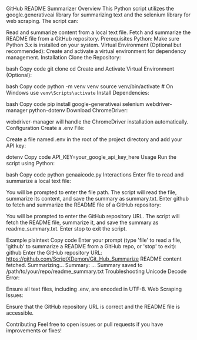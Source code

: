 GitHub README Summarizer
Overview
This Python script utilizes the google.generativeai library for summarizing text and the selenium library for web scraping. The script can:

Read and summarize content from a local text file.
Fetch and summarize the README file from a GitHub repository.
Prerequisites
Python: Make sure Python 3.x is installed on your system.
Virtual Environment (Optional but recommended): Create and activate a virtual environment for dependency management.
Installation
Clone the Repository:

bash
Copy code
git clone <repository-url>
cd <repository-directory>
Create and Activate Virtual Environment (Optional):

bash
Copy code
python -m venv venv
source venv/bin/activate  # On Windows use `venv\Scripts\activate`
Install Dependencies:

bash
Copy code
pip install google-generativeai selenium webdriver-manager python-dotenv
Download ChromeDriver:

webdriver-manager will handle the ChromeDriver installation automatically.
Configuration
Create a .env File:

Create a file named .env in the root of the project directory and add your API key:

dotenv
Copy code
API_KEY=your_google_api_key_here
Usage
Run the script using Python:

bash
Copy code
python genaaicode.py
Interactions
Enter file to read and summarize a local text file:

You will be prompted to enter the file path.
The script will read the file, summarize its content, and save the summary as summary.txt.
Enter github to fetch and summarize the README file of a GitHub repository:

You will be prompted to enter the GitHub repository URL.
The script will fetch the README file, summarize it, and save the summary as readme_summary.txt.
Enter stop to exit the script.

Example
plaintext
Copy code
Enter your prompt (type 'file' to read a file, 'github' to summarize a README from a GitHub repo, or 'stop' to exit): github
Enter the GitHub repository URL: https://github.com/ScriptXDemon/Git_Hub_Summarize
README content fetched. Summarizing...
Summary:
...
Summary saved to /path/to/your/repo/readme_summary.txt
Troubleshooting
Unicode Decode Error:

Ensure all text files, including .env, are encoded in UTF-8.
Web Scraping Issues:

Ensure that the GitHub repository URL is correct and the README file is accessible.

Contributing
Feel free to open issues or pull requests if you have improvements or fixes!
